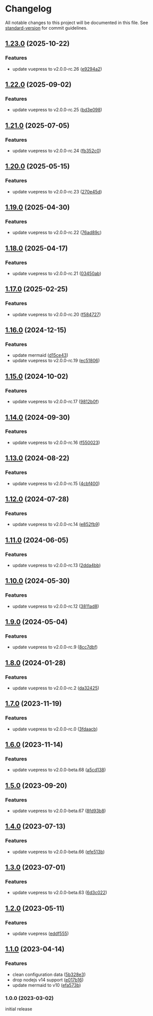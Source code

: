# Changelog

All notable changes to this project will be documented in this file. See [standard-version](https://github.com/conventional-changelog/standard-version) for commit guidelines.

## [1.23.0](https://github.com/azat-io/vuepress-plugin-mermaid-wrapper/compare/v1.22.0...v1.23.0) (2025-10-22)


### Features

* update vuepress to v2.0.0-rc.26 ([e9294a2](https://github.com/azat-io/vuepress-plugin-mermaid-wrapper/commit/e9294a280a9a0fc9ced82ab63324ff90d5191665))

## [1.22.0](https://github.com/azat-io/vuepress-plugin-mermaid-wrapper/compare/v1.21.0...v1.22.0) (2025-09-02)


### Features

* update vuepress to v2.0.0-rc.25 ([bd3e098](https://github.com/azat-io/vuepress-plugin-mermaid-wrapper/commit/bd3e098bfdd406396eceea970dff1108f4e3bcad))

## [1.21.0](https://github.com/azat-io/vuepress-plugin-mermaid-wrapper/compare/v1.20.0...v1.21.0) (2025-07-05)


### Features

* update vuepress to v2.0.0-rc.24 ([fb352c0](https://github.com/azat-io/vuepress-plugin-mermaid-wrapper/commit/fb352c027b14f0752cc05c4645dee74087ce0699))

## [1.20.0](https://github.com/azat-io/vuepress-plugin-mermaid-wrapper/compare/v1.19.0...v1.20.0) (2025-05-15)


### Features

* update vuepress to v2.0.0-rc.23 ([270e45d](https://github.com/azat-io/vuepress-plugin-mermaid-wrapper/commit/270e45d5430a07f433272d6b2baf90066b937570))

## [1.19.0](https://github.com/azat-io/vuepress-plugin-mermaid-wrapper/compare/v1.18.0...v1.19.0) (2025-04-30)


### Features

* update vuepress to v2.0.0-rc.22 ([76ad89c](https://github.com/azat-io/vuepress-plugin-mermaid-wrapper/commit/76ad89ca04f6fc5610a621d9e8db0a3732d2ce91))

## [1.18.0](https://github.com/azat-io/vuepress-plugin-mermaid-wrapper/compare/v1.17.0...v1.18.0) (2025-04-17)


### Features

* update vuepress to v2.0.0-rc.21 ([03450ab](https://github.com/azat-io/vuepress-plugin-mermaid-wrapper/commit/03450abe0c6255e3ad831afa748c28a61fd55bb3))

## [1.17.0](https://github.com/azat-io/vuepress-plugin-mermaid-wrapper/compare/v1.16.0...v1.17.0) (2025-02-25)


### Features

* update vuepress to v2.0.0-rc.20 ([f584727](https://github.com/azat-io/vuepress-plugin-mermaid-wrapper/commit/f58472776a160251b7ff2222547a59c3446dedb3))

## [1.16.0](https://github.com/azat-io/vuepress-plugin-mermaid-wrapper/compare/v1.15.0...v1.16.0) (2024-12-15)


### Features

* update mermaid ([d15ce43](https://github.com/azat-io/vuepress-plugin-mermaid-wrapper/commit/d15ce432780c867a2124d89ac78aedb21bbfb696))
* update vuepress to v2.0.0-rc.19 ([ec51806](https://github.com/azat-io/vuepress-plugin-mermaid-wrapper/commit/ec51806d331d2abb7b44a913bc928385f11df844))

## [1.15.0](https://github.com/azat-io/vuepress-plugin-mermaid-wrapper/compare/v1.14.0...v1.15.0) (2024-10-02)


### Features

* update vuepress to v2.0.0-rc.17 ([9812b0f](https://github.com/azat-io/vuepress-plugin-mermaid-wrapper/commit/9812b0fca9a3e0f227e4be1a854ff941066bf095))

## [1.14.0](https://github.com/azat-io/vuepress-plugin-mermaid-wrapper/compare/v1.13.0...v1.14.0) (2024-09-30)


### Features

* update vuepress to v2.0.0-rc.16 ([f550023](https://github.com/azat-io/vuepress-plugin-mermaid-wrapper/commit/f550023eee865ac1f6755264a86c5b48fddc0919))

## [1.13.0](https://github.com/azat-io/vuepress-plugin-mermaid-wrapper/compare/v1.12.0...v1.13.0) (2024-08-22)


### Features

* update vuepress to v2.0.0-rc.15 ([4cbf400](https://github.com/azat-io/vuepress-plugin-mermaid-wrapper/commit/4cbf4004607c9f09cdaeed603ddfe9ef511b2c25))

## [1.12.0](https://github.com/azat-io/vuepress-plugin-mermaid-wrapper/compare/v1.11.0...v1.12.0) (2024-07-28)


### Features

* update vuepress to v2.0.0-rc.14 ([e852fb9](https://github.com/azat-io/vuepress-plugin-mermaid-wrapper/commit/e852fb938ffd73935221658ee12521a35ef90196))

## [1.11.0](https://github.com/azat-io/vuepress-plugin-mermaid-wrapper/compare/v1.10.0...v1.11.0) (2024-06-05)


### Features

* update vuepress to v2.0.0-rc.13 ([2dda4bb](https://github.com/azat-io/vuepress-plugin-mermaid-wrapper/commit/2dda4bbda560932d005924a99142c0e759f1238b))

## [1.10.0](https://github.com/azat-io/vuepress-plugin-mermaid-wrapper/compare/v1.9.0...v1.10.0) (2024-05-30)


### Features

* update vuepress to v2.0.0-rc.12 ([3811ad8](https://github.com/azat-io/vuepress-plugin-mermaid-wrapper/commit/3811ad8fbbfaf98c838934115da5529ab4f9cc6a))

## [1.9.0](https://github.com/azat-io/vuepress-plugin-mermaid-wrapper/compare/v1.8.0...v1.9.0) (2024-05-04)


### Features

* update vuepress to v2.0.0-rc.9 ([8cc7dbf](https://github.com/azat-io/vuepress-plugin-mermaid-wrapper/commit/8cc7dbf84057adaea2368593599c6ad3a3f30274))

## [1.8.0](https://github.com/azat-io/vuepress-plugin-mermaid-wrapper/compare/v1.7.0...v1.8.0) (2024-01-28)


### Features

* update vuepress to v2.0.0-rc.2 ([da32425](https://github.com/azat-io/vuepress-plugin-mermaid-wrapper/commit/da32425c84777d1628578522ccdc5a4a5ff1ea96))

## [1.7.0](https://github.com/azat-io/vuepress-plugin-mermaid-wrapper/compare/v1.6.0...v1.7.0) (2023-11-19)


### Features

* update vuepress to v2.0.0-rc.0 ([3fdaacb](https://github.com/azat-io/vuepress-plugin-mermaid-wrapper/commit/3fdaacbb940fdca802cd615edf1181998724946d))

## [1.6.0](https://github.com/azat-io/vuepress-plugin-mermaid-wrapper/compare/v1.5.0...v1.6.0) (2023-11-14)


### Features

* update vuepress to v2.0.0-beta.68 ([a5cd138](https://github.com/azat-io/vuepress-plugin-mermaid-wrapper/commit/a5cd138c2ceec32da13b4e46d2eb014a22871304))

## [1.5.0](https://github.com/azat-io/vuepress-plugin-mermaid-wrapper/compare/v1.4.0...v1.5.0) (2023-09-20)


### Features

* update vuepress to v2.0.0-beta.67 ([8fd93b8](https://github.com/azat-io/vuepress-plugin-mermaid-wrapper/commit/8fd93b88ad685211c10b20df564f448d25f2cec7))

## [1.4.0](https://github.com/azat-io/vuepress-plugin-mermaid-wrapper/compare/v1.3.0...v1.4.0) (2023-07-13)


### Features

* update vuepress to v2.0.0-beta.66 ([efe513b](https://github.com/azat-io/vuepress-plugin-mermaid-wrapper/commit/efe513b566518657acb9c7cf74c6b94237e2cdcc))

## [1.3.0](https://github.com/azat-io/vuepress-plugin-mermaid-wrapper/compare/v1.2.0...v1.3.0) (2023-07-01)


### Features

* update vuepress to v2.0.0-beta.63 ([6d3c022](https://github.com/azat-io/vuepress-plugin-mermaid-wrapper/commit/6d3c022a5624af5ae1c41cc5b7f51df012001002))

## [1.2.0](https://github.com/azat-io/vuepress-plugin-mermaid-wrapper/compare/v1.1.0...v1.2.0) (2023-05-11)


### Features

* update vuepress ([eddf555](https://github.com/azat-io/vuepress-plugin-mermaid-wrapper/commit/eddf555b40526b027a4f4bfa4eb07a7b5dfaf3cd))

## [1.1.0](https://github.com/azat-io/vuepress-plugin-mermaid-wrapper/compare/v1.0.0...v1.1.0) (2023-04-14)


### Features

* clean configuration data ([5b328e3](https://github.com/azat-io/vuepress-plugin-mermaid-wrapper/commit/5b328e30ab39ca667e91168e9003a95f5b80660f))
* drop nodejs v14 support ([e017b16](https://github.com/azat-io/vuepress-plugin-mermaid-wrapper/commit/e017b16b697b378dfa91908ae6c2903f8fa8f73b))
* update mermaid to v10 ([efa573b](https://github.com/azat-io/vuepress-plugin-mermaid-wrapper/commit/efa573b98976e4255ed3447e71ae53129b937cfb))

### 1.0.0 (2023-03-02)

initial release
